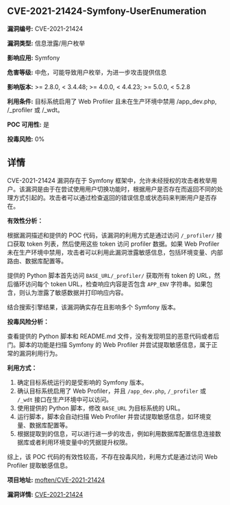 ## CVE-2021-21424-Symfony-UserEnumeration

**漏洞编号:** CVE-2021-21424

**漏洞类型:** 信息泄露/用户枚举

**影响应用:** Symfony

**危害等级:** 中危，可能导致用户枚举，为进一步攻击提供信息

**影响版本:** >= 2.8.0, < 3.4.48; >= 4.0.0, < 4.4.23; >= 5.0.0, < 5.2.8

**利用条件:** 目标系统启用了 Web Profiler 且未在生产环境中禁用 /app_dev.php, /_profiler 或 /_wdt。

**POC 可用性:** 是

**投毒风险:** 0%

## 详情

CVE-2021-21424 漏洞存在于 Symfony 框架中，允许未经授权的攻击者枚举用户。该漏洞是由于在尝试使用用户切换功能时，根据用户是否存在而返回不同的处理方式引起的。攻击者可以通过检查返回的错误信息或状态码来判断用户是否存在。

**有效性分析：**

根据漏洞描述和提供的 POC 代码，该漏洞的利用方式是通过访问 `/_profiler/` 接口获取 token 列表，然后使用这些 token 访问 profiler 数据。如果 Web Profiler 未在生产环境中禁用，攻击者可以利用此漏洞泄露敏感信息，包括环境变量、内部路由、数据库配置等。

提供的 Python 脚本首先访问 `BASE_URL/_profiler/` 获取所有 token 的 URL，然后循环访问每个 token URL，检查响应内容是否包含 `APP_ENV` 字符串。如果包含，则认为泄露了敏感数据并打印响应内容。

结合搜索引擎结果，该漏洞确实存在且影响多个 Symfony 版本。

**投毒风险分析：**

查看提供的 Python 脚本和 README.md 文件，没有发现明显的恶意代码或者后门。脚本的功能是扫描 Symfony 的 Web Profiler 并尝试提取敏感信息，属于正常的漏洞利用行为。

**利用方式：**

1.  确定目标系统运行的是受影响的 Symfony 版本。
2.  确认目标系统启用了 Web Profiler，并且 `/app_dev.php`, `/_profiler` 或 `/_wdt` 接口在生产环境中可以访问。
3.  使用提供的 Python 脚本，修改 `BASE_URL` 为目标系统的 URL。
4.  运行脚本，脚本会自动扫描 Web Profiler 并尝试提取敏感信息，如环境变量、数据库配置等。
5.  根据提取到的信息，可以进行进一步的攻击，例如利用数据库配置信息连接数据库或者利用环境变量中的凭据提升权限。

综上，该 POC 代码的有效性较高，不存在投毒风险，利用方式是通过访问 Web Profiler 提取敏感信息。

**项目地址:** [moften/CVE-2021-21424](https://github.com/moften/CVE-2021-21424)

**漏洞详情:** [CVE-2021-21424](https://nvd.nist.gov/vuln/detail/CVE-2021-21424)